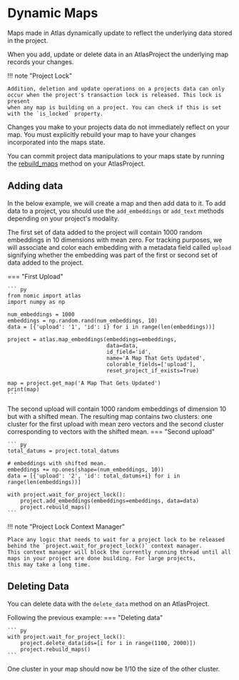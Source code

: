 # Dynamic Maps
Maps made in Atlas dynamically update to reflect the underlying data stored in the project.

When you add, update or delete data in an AtlasProject the underlying map records your changes.

!!! note "Project Lock"

    Addition, deletion and update operations on a projects data can only occur when the project's transaction lock is released. This lock is present
    when any map is building on a project. You can check if this is set with the `is_locked` property.

Changes you make to your projects data do not immediately reflect on your map. You must explicitly rebuild your map
to have your changes incorporated into the maps state.

You can commit project data manipulations to your maps state by running the [rebuild_maps](atlas_api.md) method on your AtlasProject.


## Adding data
In the below example, we will create a map and then add data to it. To add data to a project, you should
use the `add_embeddings` or `add_text` methods depending on your project's modality.

The first set of data added to the project will contain 1000 random embeddings in 10 dimensions with mean zero. For
tracking purposes, we will associate and color each embedding with a metadata field called `upload` signifying whether
the embedding was part of the first or second set of data added to the project.

=== "First Upload"

    ``` py
    from nomic import atlas
    import numpy as np
    
    num_embeddings = 1000
    embeddings = np.random.rand(num_embeddings, 10)
    data = [{'upload': '1', 'id': i} for i in range(len(embeddings))]
    
    project = atlas.map_embeddings(embeddings=embeddings,
                                   data=data,
                                   id_field='id',
                                   name='A Map That Gets Updated',
                                   colorable_fields=['upload'],
                                   reset_project_if_exists=True)

    map = project.get_map('A Map That Gets Updated')
    print(map)
    ```

The second upload will contain 1000 random embeddings of dimension 10 but with a shifted mean. The resulting
map contains two clusters: one cluster for the first upload with mean zero vectors and the second
cluster corresponding to vectors with the shifted mean.
=== "Second upload"

    ``` py
    total_datums = project.total_datums

    # embeddings with shifted mean.
    embeddings += np.ones(shape=(num_embeddings, 10))
    data = [{'upload': '2', 'id': total_datums+i} for i in range(len(embeddings))]
    
    with project.wait_for_project_lock():
        project.add_embeddings(embeddings=embeddings, data=data)
        project.rebuild_maps()
    ```

!!! note "Project Lock Context Manager"

    Place any logic that needs to wait for a project lock to be released behind the `project.wait_for_project_lock()` context manager.
    This context manager will block the currently running thread until all maps in your project are done building. For large projects,
    this may take a long time.


## Deleting Data
You can delete data with the `delete_data` method on an AtlasProject.

Following the previous example:
=== "Deleting data"

    ``` py
    with project.wait_for_project_lock():
        project.delete_data(ids=[i for i in range(1100, 2000)])
        project.rebuild_maps()
    ```

One cluster in your map should now be 1/10 the size of the other cluster.

